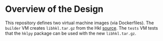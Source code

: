 # Overview of the Design

This repository defines two virtual machine images (via Dockerfiles).  The
`builder` VM creates `libhkl.tar.gz` from the Hkl
[source](https://repo.or.cz/hkl.git).  The `tests` VM tests that the `hklpy`
package can be used with the new `libhkl.tar.gz`.
